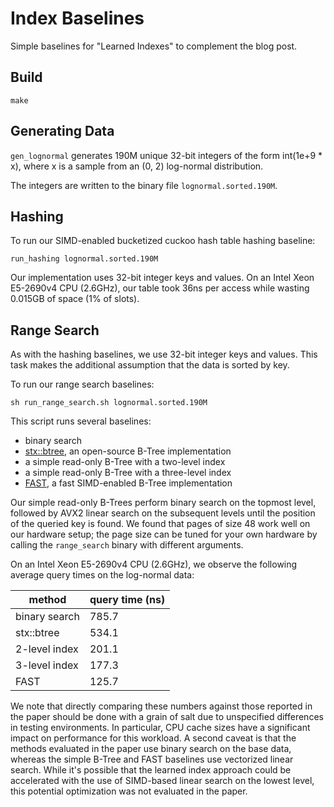 # Index Baselines

Simple baselines for "Learned Indexes" to complement the blog post.

## Build

`make`

## Generating Data

`gen_lognormal` generates 190M unique 32-bit integers of the form int(1e+9 * x), where x is a sample from an (0, 2) log-normal distribution.

The integers are written to the binary file `lognormal.sorted.190M`.

## Hashing

To run our SIMD-enabled bucketized cuckoo hash table hashing baseline:

`run_hashing lognormal.sorted.190M`

Our implementation uses 32-bit integer keys and values. On an Intel Xeon E5-2690v4 CPU (2.6GHz), our table took 36ns per access while wasting 0.015GB of space (1% of slots).

## Range Search

As with the hashing baselines, we use 32-bit integer keys and values. This task makes the additional assumption that the data is sorted by key.

To run our range search baselines:

`sh run_range_search.sh lognormal.sorted.190M`

This script runs several baselines:

- binary search
- [stx::btree](https://github.com/bingmann/stx-btree), an open-source B-Tree implementation
- a simple read-only B-Tree with a two-level index
- a simple read-only B-Tree with a three-level index
- [FAST](http://dl.acm.org/citation.cfm?id=1807206), a fast SIMD-enabled B-Tree implementation

Our simple read-only B-Trees perform binary search on the topmost level, followed by AVX2 linear search on the subsequent levels until the position of the queried key is found. We found that pages of size 48 work well on our hardware setup; the page size can be tuned for your own hardware by calling the `range_search` binary with different arguments.

On an Intel Xeon E5-2690v4 CPU (2.6GHz), we observe the following average query times on the log-normal data:

| method | query time (ns) |
| --- | --- |
| binary search | 785.7 |
| stx::btree | 534.1 | 
| 2-level index | 201.1 |
| 3-level index | 177.3 |
| FAST | 125.7 |

We note that directly comparing these numbers against those reported in the paper should be done with a grain of salt due to unspecified differences in testing environments.
In particular, CPU cache sizes have a significant impact on performance for this workload.
A second caveat is that the methods evaluated in the paper use binary search on the base data, whereas the simple B-Tree and FAST baselines use vectorized linear search.
While it's possible that the learned index approach could be accelerated with the use of SIMD-based linear search on the lowest level, this potential optimization was not evaluated in the paper.
